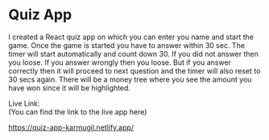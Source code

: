 # Quiz App

I created a React quiz app on which you can enter you name and start the game. Once the game is started you have to answer within 30 sec. The timer will start automatically and count down 30. If you did not answer then you loose. If you answer wrongly then you loose. But if you answer correctly then it will proceed to next question and the timer will also reset to 30 secs again. There will be a money tree where you see the amount you have won since it will be highlighted.

Live Link:\
(You can find the link to the live app here)

https://quiz-app-karmugil.netlify.app/
